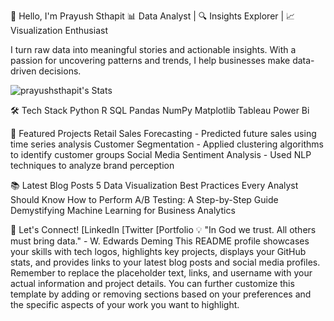 👋 Hello, I'm Prayush Sthapit
📊 Data Analyst | 🔍 Insights Explorer | 📈 Visualization Enthusiast

I turn raw data into meaningful stories and actionable insights. With a passion for uncovering patterns and trends, I help businesses make data-driven decisions.

![prayushsthapit's Stats](https://github-readme-stats.vercel.app/api?username=prayushsthapit&theme=vue-dark&show_icons=true&hide_border=true&count_private=true)

🛠️ Tech Stack
Python
R
SQL
Pandas
NumPy
Matplotlib
Tableau
Power Bi

🚀 Featured Projects
Retail Sales Forecasting - Predicted future sales using time series analysis
Customer Segmentation - Applied clustering algorithms to identify customer groups
Social Media Sentiment Analysis - Used NLP techniques to analyze brand perception

📚 Latest Blog Posts
5 Data Visualization Best Practices Every Analyst Should Know
How to Perform A/B Testing: A Step-by-Step Guide
Demystifying Machine Learning for Business Analytics

🤝 Let's Connect!
[LinkedIn
[Twitter
[Portfolio 💡 "In God we trust. All others must bring data." - W. Edwards Deming
This README profile showcases your skills with tech logos, highlights key projects, displays your GitHub stats, and provides links to your latest blog posts and social media profiles. Remember to replace the placeholder text, links, and username with your actual information and project details. You can further customize this template by adding or removing sections based on your preferences and the specific aspects of your work you want to highlight.




